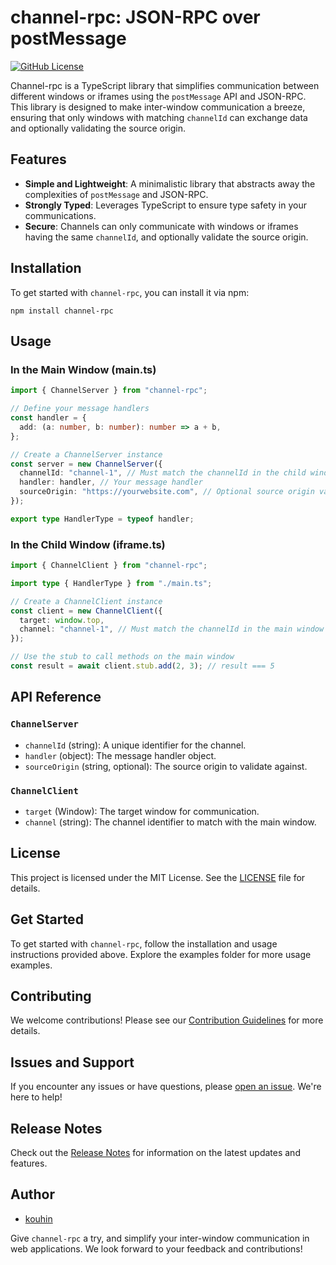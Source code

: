 # channel-rpc: JSON-RPC over postMessage

[![GitHub License](https://img.shields.io/badge/license-MIT-brightgreen.svg)](https://github.com/kouhin/channel-rpc/blob/main/LICENSE)

Channel-rpc is a TypeScript library that simplifies communication between different windows or iframes using the `postMessage` API and JSON-RPC. This library is designed to make inter-window communication a breeze, ensuring that only windows with matching `channelId` can exchange data and optionally validating the source origin.

## Features

- **Simple and Lightweight**: A minimalistic library that abstracts away the complexities of `postMessage` and JSON-RPC.
- **Strongly Typed**: Leverages TypeScript to ensure type safety in your communications.
- **Secure**: Channels can only communicate with windows or iframes having the same `channelId`, and optionally validate the source origin.

## Installation

To get started with `channel-rpc`, you can install it via npm:

```shell
npm install channel-rpc
```

## Usage

### In the Main Window (main.ts)

```typescript
import { ChannelServer } from "channel-rpc";

// Define your message handlers
const handler = {
  add: (a: number, b: number): number => a + b,
};

// Create a ChannelServer instance
const server = new ChannelServer({
  channelId: "channel-1", // Must match the channelId in the child window
  handler: handler, // Your message handler
  sourceOrigin: "https://yourwebsite.com", // Optional source origin validation
});

export type HandlerType = typeof handler;
```

### In the Child Window (iframe.ts)

```typescript
import { ChannelClient } from "channel-rpc";

import type { HandlerType } from "./main.ts";

// Create a ChannelClient instance
const client = new ChannelClient({
  target: window.top,
  channel: "channel-1", // Must match the channelId in the main window
});

// Use the stub to call methods on the main window
const result = await client.stub.add(2, 3); // result === 5
```

## API Reference

### `ChannelServer`

- `channelId` (string): A unique identifier for the channel.
- `handler` (object): The message handler object.
- `sourceOrigin` (string, optional): The source origin to validate against.

### `ChannelClient`

- `target` (Window): The target window for communication.
- `channel` (string): The channel identifier to match with the main window.

## License

This project is licensed under the MIT License. See the [LICENSE](https://github.com/kouhin/channel-rpc/blob/main/LICENSE) file for details.

## Get Started

To get started with `channel-rpc`, follow the installation and usage instructions provided above. Explore the examples folder for more usage examples.

## Contributing

We welcome contributions! Please see our [Contribution Guidelines](CONTRIBUTING.md) for more details.

## Issues and Support

If you encounter any issues or have questions, please [open an issue](https://github.com/kouhin/channel-rpc/issues). We're here to help!

## Release Notes

Check out the [Release Notes](https://github.com/kouhin/channel-rpc/releases) for information on the latest updates and features.

## Author

- [kouhin](https://github.com/kouhin)

Give `channel-rpc` a try, and simplify your inter-window communication in web applications. We look forward to your feedback and contributions!
